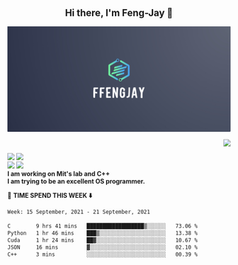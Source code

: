 <h2 align="center"> Hi there, I'm Feng-Jay 👋 </h2>  

![](https://github.com/Feng-Jay/DataStruct/blob/master/Image/1.png)  

<img align="right" src="https://github-readme-stats.vercel.app/api?username=Feng-Jay&show_icons=true&icon_color=CE1D2D&text_color=718096&bg_color=ffffff&hide_title=true" />


&emsp;

![](https://visitor-badge.glitch.me/badge?page_id=Feng-Jay.readme)
![](https://img.shields.io/badge/Concentrate-Cpp-blue)  
![](https://img.shields.io/badge/Rust-primer-orange)
![](https://img.shields.io/badge/Target-OS-9cf)  
**I am working on Mit's lab and C++**  
**I am trying to be an excellent OS programmer.**  


📘 **TIME SPEND THIS WEEK ⬇️**
<!--START_SECTION:waka-->
```text
Week: 15 September, 2021 - 21 September, 2021

C        9 hrs 41 mins   ██████████████████▒░░░░░░   73.06 % 
Python   1 hr 46 mins    ███▒░░░░░░░░░░░░░░░░░░░░░   13.38 % 
Cuda     1 hr 24 mins    ██▓░░░░░░░░░░░░░░░░░░░░░░   10.67 % 
JSON     16 mins         ▓░░░░░░░░░░░░░░░░░░░░░░░░   02.10 % 
C++      3 mins          ░░░░░░░░░░░░░░░░░░░░░░░░░   00.39 % 
```
<!--END_SECTION:waka-->
